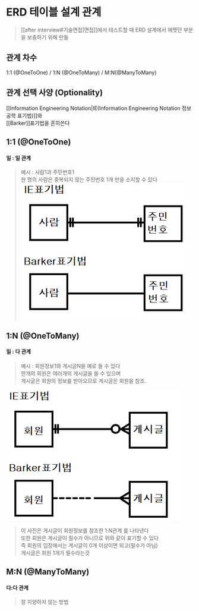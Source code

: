 
# ERD 테이블 설계 관계
> [[after interview#기술면접|면접]]에서 테스트할 때 ERD 설계에서 헤맷던 부분을 보충하기 위해 만듦  
> 
## 관계 차수
1:1 (@OneToOne) / 1:N (@OneToMany) / M:N(@ManyToMany)

## 관계 선택 사양 (Optionality) 

[[Information Engineering Notation|IE(Information Engineering Notation 정보공학 표기법)]]와  
[[Barker]]표기법을 흔히쓴다

## 1:1 (@OneToOne) 
#### 일 : 일 관계
> 예시 : 사람1과 주민번호1  
> 한 명의 사람은 중복되지 않는 주민번호 1개 만을 소지할 수 있다
![1:N표기법](./img/11h.png)
## 1:N (@OneToMany)
#### 일 : 다 관계
> 예시 : 회원정보1와 게시글N을 예로 들 수 있다  
> 한개의 회원은 여러개의 게시글을 쓸 수 있으며  
> 게시글은 회원의 정보를 받아오므로 게시글은 회원을 참조.  


![1:N표기법](./img/1n.png)

> 이 사진은 게시글이 회원정보를 참조한 1:N관계 를 나타낸다  
> 또한 회원은 게시글이 필수가 아니므로 위와 같이 표기할 수 있다  
> 즉 회원의 입장에서는 게시글이 0개 이상이면 되고(필수가 아님)  
> 게시글은 회원 1개가 필수라는것

## M:N (@ManyToMany)
#### 다:다 관계
> 잘 지양하지 않는 방법

